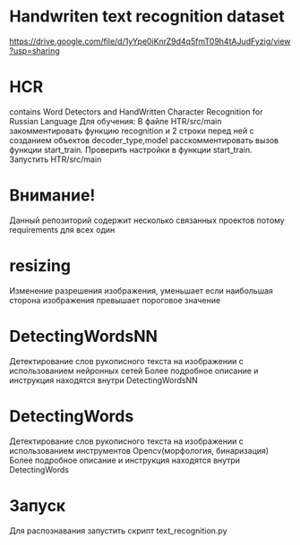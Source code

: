# Handwriten text recognition dataset
https://drive.google.com/file/d/1yYpe0iKnrZ9d4q5fmT09h4tAJudFyzig/view?usp=sharing


# HCR
contains Word Detectors and HandWritten Character Recognition for Russian Language
Для обучения:
В файле HTR/src/main закомментировать функцию recognition и 2 строки перед ней с созданием объектов decoder_type,model
расскомментировать вызов функции start_train. Проверить настройки в функции start_train.
Запустить HTR/src/main

# Внимание!
Данный репозиторий содержит несколько связанных проектов потому requirements для всех один

# resizing
Изменение разрешения изображения, уменьшает если наибольшая сторона изображения превышает пороговое значение

# DetectingWordsNN
Детектирование слов рукописного текста на изображении с использованием нейронных сетей
Более подробное описание и инструкция находятся внутри DetectingWordsNN

# DetectingWords
Детектирование слов рукописного текста на изображении с использованием инструментов Opencv(морфология, бинаризация)
Более подробное описание и инструкция находятся внутри DetectingWords

# Запуск
Для распознавания запустить скрипт text_recognition.py
 